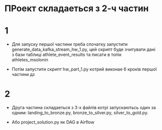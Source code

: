 # ПРоект складаеться з 2-ч частин

# 1
- Для запуску першої частини треба спочатку запустити generate_data_kafka_stream_hw_1.py, 
цей скрипт буде зчитувати дані з бази таблиці athlete_event_results та писати в топік athletes_msolonin

- Потім запустити скрипт hw_part_1.py котрий виконае 6 кроків першої частини дз

# 2
- Друга частина складаеться з 3-х файлів котрі запускаютьсь один за одним: landing_to_bronze.py, bronze_to_silver.py, silver_to_gold.py.

- Або project_solution.py як DAG в Airflow

